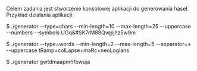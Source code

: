 Celem zadania jest stworzenie konsolowej aplikacji do generowania haseł. Przykład działania aplikacji:

$ ./generator --type=chars --min-length=10 --max-length=25 --uppercase --numbers --symbols
UGq&#SK7rM88Qv@jhz5w9m

$ ./generator --type=words --min-length=2 --max-length=5 --separator=+ --uppercase
tRamp+colLapse+maRc+neoLogians

$ ./generator
gwtdmaapmhfbwuja
